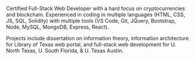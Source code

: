 Certified Full-Stack Web Developer with a hard focus on cryptocurrencies and blockchain. Experienced in coding in multiple languages (HTML, CSS, JS, SQL, Solidity) with multiple tools (VS Code, Git, JQuery, Bootstrap, Node, MySQL, MongoDB, Express, React).

Projects include dissertation on information theory, information architecture for Library of Texas web portal, and full-stack web development for U. North Texas, U. South Florida, & U. Texas Austin.
<!---
SSimonPhd/SSimonPhd is a ✨ special ✨ repository because its `README.md` (this file) appears on your GitHub profile.
You can click the Preview link to take a look at your changes.
--->
